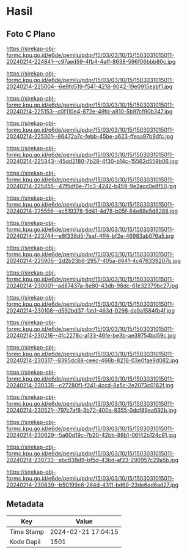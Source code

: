 # Hasil

## Foto C Plano

https://sirekap-obj-formc.kpu.go.id/e6de/pemilu/pdpr/15/03/03/10/15/1503031015011-20240214-224841--c97aed59-4fb4-4aff-8638-596f06bbb80c.jpg

https://sirekap-obj-formc.kpu.go.id/e6de/pemilu/pdpr/15/03/03/10/15/1503031015011-20240214-225004--6e9fd519-f541-4218-9042-19e0915eabf1.jpg

https://sirekap-obj-formc.kpu.go.id/e6de/pemilu/pdpr/15/03/03/10/15/1503031015011-20240214-225153--c0f110e4-872e-49fd-a810-5b97cf90b347.jpg

https://sirekap-obj-formc.kpu.go.id/e6de/pemilu/pdpr/15/03/03/10/15/1503031015011-20240214-225301--86472a7c-febb-45be-a623-ffeaa97b9dfc.jpg

https://sirekap-obj-formc.kpu.go.id/e6de/pemilu/pdpr/15/03/03/10/15/1503031015011-20240214-225343--45dd2180-7b28-4f30-b14c-15562d559b06.jpg

https://sirekap-obj-formc.kpu.go.id/e6de/pemilu/pdpr/15/03/03/10/15/1503031015011-20240214-225455--47f5df6e-71c3-4242-b459-9e2acc0e8f50.jpg

https://sirekap-obj-formc.kpu.go.id/e6de/pemilu/pdpr/15/03/03/10/15/1503031015011-20240214-225556--ac519378-5d41-4d78-b05f-84e88e5d8288.jpg

https://sirekap-obj-formc.kpu.go.id/e6de/pemilu/pdpr/15/03/03/10/15/1503031015011-20240214-223744--e8f338d5-7eaf-4ff4-bf2e-46983ab076a5.jpg

https://sirekap-obj-formc.kpu.go.id/e6de/pemilu/pdpr/15/03/03/10/15/1503031015011-20240214-225905--2d2b23b6-2957-405a-8941-4c476339207b.jpg

https://sirekap-obj-formc.kpu.go.id/e6de/pemilu/pdpr/15/03/03/10/15/1503031015011-20240214-230001--ad87437a-8e80-43db-98dc-61e32379bc27.jpg

https://sirekap-obj-formc.kpu.go.id/e6de/pemilu/pdpr/15/03/03/10/15/1503031015011-20240214-230108--d592bd37-fab1-463d-9298-da9a1584fb4f.jpg

https://sirekap-obj-formc.kpu.go.id/e6de/pemilu/pdpr/15/03/03/10/15/1503031015011-20240214-230216--4fc2278c-a133-46fe-be3b-ae39754bd59c.jpg

https://sirekap-obj-formc.kpu.go.id/e6de/pemilu/pdpr/15/03/03/10/15/1503031015011-20240214-230317--8395dc88-ceec-466b-8216-03e0fae9d082.jpg

https://sirekap-obj-formc.kpu.go.id/e6de/pemilu/pdpr/15/03/03/10/15/1503031015011-20240214-230335--c27280f1-f241-4ccd-8a5c-2e2073c0162f.jpg

https://sirekap-obj-formc.kpu.go.id/e6de/pemilu/pdpr/15/03/03/10/15/1503031015011-20240214-230521--797c7af8-3b72-400a-9355-0dcf89ea692b.jpg

https://sirekap-obj-formc.kpu.go.id/e6de/pemilu/pdpr/15/03/03/10/15/1503031015011-20240214-230629--5a60d19c-7b20-42bb-98b1-06f42b124c91.jpg

https://sirekap-obj-formc.kpu.go.id/e6de/pemilu/pdpr/15/03/03/10/15/1503031015011-20240214-230733--ebc838d9-bf5d-43bd-af23-290957c29a5b.jpg

https://sirekap-obj-formc.kpu.go.id/e6de/pemilu/pdpr/15/03/03/10/15/1503031015011-20240214-230839--b50199c6-264d-4311-bd69-23de6ed6ad27.jpg


## Metadata

| Key        | Value               |
| ---------- | ------------------- |
| Time Stamp | 2024-02-21 17:04:15 |
| Kode Dapil | 1501                |




